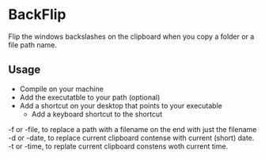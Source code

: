 # BackFlip
Flip the windows backslashes on the clipboard when you copy a folder or a file path name.
## Usage
* Compile on your machine
* Add the executatble to your path (optional)
* Add a shortcut on your desktop that points to your executable 
  * Add a keyboard shortcut to the shortcut

-f or -file, to replace a path with a filename on the end with just the filename
-d or -date, to replace current clipboard contense with current (short) date.
-t or -time, to replate current clipboard constens woth current time.
